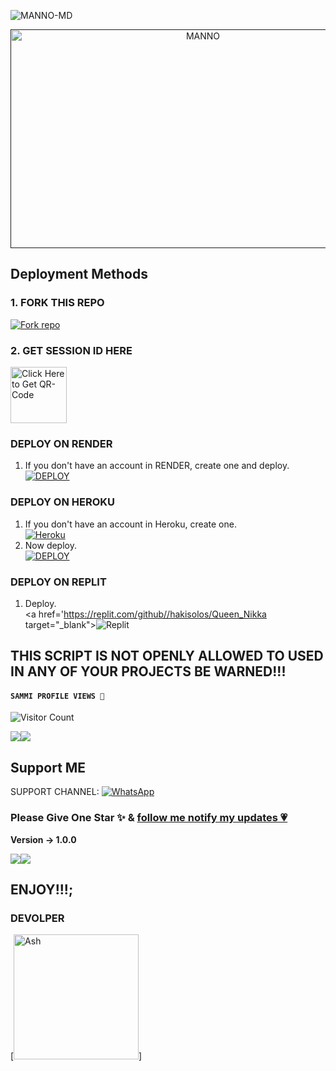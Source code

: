 

![MANNO-MD](https://readme-typing-svg.demolab.com?font=Garamond&size=20&pause=998&color=skyblue&background=white&right=true&random=true&width=465&lines=HELLO+EVERYONE👋🏻;WELCOME+TO+MANNO-MD+💙)

 <p align="center">  
  <a href="">
    <img alt="MANNO" width="600" height="350" src="https://i.imgur.com/pcv6wTh.jpeg">
  </a>
</p>

 
 ## Deployment Methods

### 1. FORK THIS REPO

<a href='https://github.com/MANNO-GDS/Queen_Nikka/fork' target="_blank"><img alt='Fork repo' src='https://img.shields.io/badge/Fork This Repo-black?style=for-the-badge&logo=git&logoColor=white'/></a>

### 2. GET SESSION ID HERE
 
<a href="https://apppp-4a1971b28792.herokuapp.com/pair"><img src="https://img.shields.io/badge/QR CODE-green" alt="Click Here to Get QR-Code" width="90"></a>


### DEPLOY ON RENDER

1. If you don't have an account in RENDER, create one and deploy.
    <br>
    <a href='https://dashboard.render.com/select-repo?type=web' target="_blank"><img alt='DEPLOY' src='https://img.shields.io/badge/-DEPLOY-black?style=for-the-badge&logo=render&logoColor=white'/></a>



### DEPLOY ON HEROKU

1. If you don't have an account in Heroku, create one.
    <br>
    <a href='https://signup.heroku.com/' target="_blank"><img alt='Heroku' src='https://img.shields.io/badge/-Create-purple?style=for-the-badge&logo=heroku&logoColor=white'/></a>
2. Now deploy.
    <br>
    <a href='https://dashboard.heroku.com/new?template=https://github.com/MANNO-GDS/Queen_Nikka' target="_blank"><img alt='DEPLOY' src='https://img.shields.io/badge/-DEPLOY-purple?style=for-the-badge&logo=heroku&logoColor=white'/></a>
### DEPLOY ON REPLIT
1. Deploy.
    <br>
    <a href='https://replit.com/github//hakisolos/Queen_Nikka target="_blank"><img alt='Replit' src='https://img.shields.io/badge/-Deploy-red?style=for-the-badge&logo=replit&logoColor=white'/></a>

## THIS SCRIPT IS NOT OPENLY ALLOWED TO USED IN ANY OF YOUR PROJECTS BE WARNED!!! 


  
  #### ```SAMMI PROFILE VIEWS 🧚```
![Visitor Count](https://profile-counter.glitch.me/MANNO-GDS/count.svg)

<a><img src='https://i.imgur.com/LyHic3i.gif'/></a><a><img src='https://i.imgur.com/LyHic3i.gif'/></a>


## Support ME

SUPPORT CHANNEL: <a href="[()"><img alt="WhatsApp" src="https://img.shields.io/badge/WhatsApp-25D366?style=for-the-badge&logo=whatsapp&logoColor=white"/></a>


### Please Give One Star ✨ & [follow me notify my updates 💗](https://github.com/MANNO-GDS/Queen_Nikka)
<b>Version -> 1.0.0</b>

<a><img src='https://i.imgur.com/LyHic3i.gif'/></a><a><img src='https://i.imgur.com/LyHic3i.gif'/></a>
  
  ## ENJOY!!!;

### DEVOLPER
[<a href="https://github.com/MANNO-GDS/Queen_Nikka"><img src="https://i.imgur.com/pcv6wTh.jpeg" width="200" height="200" alt="Ash"/></a>] 
